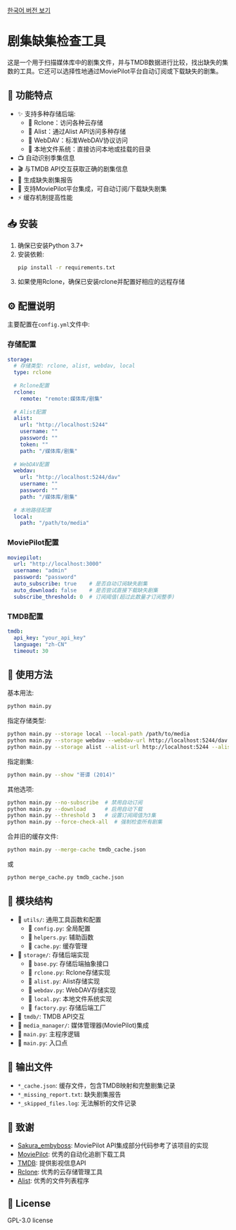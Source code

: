 [한국어 버전 보기](README_ko.md)

# 剧集缺集检查工具

这是一个用于扫描媒体库中的剧集文件，并与TMDB数据进行比较，找出缺失的集数的工具。它还可以选择性地通过MoviePilot平台自动订阅或下载缺失的剧集。

## 🌟 功能特点

- ✨ 支持多种存储后端:
  - 🔸 Rclone：访问各种云存储
  - 🔸 Alist：通过Alist API访问多种存储
  - 🔸 WebDAV：标准WebDAV协议访问
  - 🔸 本地文件系统：直接访问本地或挂载的目录
- 📺 自动识别季集信息
- 🎬 与TMDB API交互获取正确的剧集信息
- 📝 生成缺失剧集报告
- 🚀 支持MoviePilot平台集成，可自动订阅/下载缺失剧集
- ⚡️ 缓存机制提高性能

## 📥 安装

1. 确保已安装Python 3.7+
2. 安装依赖:
   ```bash
   pip install -r requirements.txt
   ```
3. 如果使用Rclone，确保已安装rclone并配置好相应的远程存储

## ⚙️ 配置说明

主要配置在`config.yml`文件中:

### 存储配置
```yaml
storage:
  # 存储类型: rclone, alist, webdav, local
  type: rclone
  
  # Rclone配置
  rclone:
    remote: "remote:媒体库/剧集"
  
  # Alist配置
  alist:
    url: "http://localhost:5244"
    username: ""
    password: ""
    token: ""
    path: "/媒体库/剧集"
  
  # WebDAV配置
  webdav:
    url: "http://localhost:5244/dav"
    username: ""
    password: ""
    path: "/媒体库/剧集"
  
  # 本地路径配置
  local:
    path: "/path/to/media"
```

### MoviePilot配置
```yaml
moviepilot:
  url: "http://localhost:3000"
  username: "admin"
  password: "password"
  auto_subscribe: true    # 是否自动订阅缺失剧集
  auto_download: false    # 是否尝试直接下载缺失剧集
  subscribe_threshold: 0  # 订阅阈值(超过此数量才订阅整季)
```

### TMDB配置
```yaml
tmdb:
  api_key: "your_api_key"
  language: "zh-CN"
  timeout: 30
```

## 🚀 使用方法

基本用法:
```bash
python main.py
```

指定存储类型:
```bash
python main.py --storage local --local-path /path/to/media
python main.py --storage webdav --webdav-url http://localhost:5244/dav --webdav-username user --webdav-password pass --webdav-path /media
python main.py --storage alist --alist-url http://localhost:5244 --alist-username user --alist-password pass --alist-path /media
```

指定剧集:
```bash
python main.py --show "哥谭 (2014)"
```

其他选项:
```bash
python main.py --no-subscribe  # 禁用自动订阅
python main.py --download      # 启用自动下载
python main.py --threshold 3   # 设置订阅阈值为3集
python main.py --force-check-all  # 强制检查所有剧集
```

合并旧的缓存文件:
```bash
python main.py --merge-cache tmdb_cache.json
```
或
```bash
python merge_cache.py tmdb_cache.json
```

## 📁 模块结构

- 📂 `utils/`: 通用工具函数和配置
  - 📄 `config.py`: 全局配置
  - 📄 `helpers.py`: 辅助函数
  - 📄 `cache.py`: 缓存管理
- 📂 `storage/`: 存储后端实现
  - 📄 `base.py`: 存储后端抽象接口
  - 📄 `rclone.py`: Rclone存储实现
  - 📄 `alist.py`: Alist存储实现
  - 📄 `webdav.py`: WebDAV存储实现
  - 📄 `local.py`: 本地文件系统实现
  - 📄 `factory.py`: 存储后端工厂
- 📂 `tmdb/`: TMDB API交互
- 📂 `media_manager/`: 媒体管理器(MoviePilot)集成
- 📄 `main.py`: 主程序逻辑
- 📄 `main.py`: 入口点

## 📝 输出文件

- `*_cache.json`: 缓存文件，包含TMDB映射和完整剧集记录
- `*_missing_report.txt`: 缺失剧集报告
- `*_skipped_files.log`: 无法解析的文件记录

## 💐 致谢

- [Sakura_embyboss](https://github.com/berry8838/Sakura_embyboss): MoviePilot API集成部分代码参考了该项目的实现
- [MoviePilot](https://github.com/jxxghp/MoviePilot): 优秀的自动化追剧下载工具
- [TMDB](https://www.themoviedb.org/): 提供影视信息API
- [Rclone](https://rclone.org/): 优秀的云存储管理工具
- [Alist](https://alist.nn.ci/): 优秀的文件列表程序

## 📜 License

GPL-3.0 license 